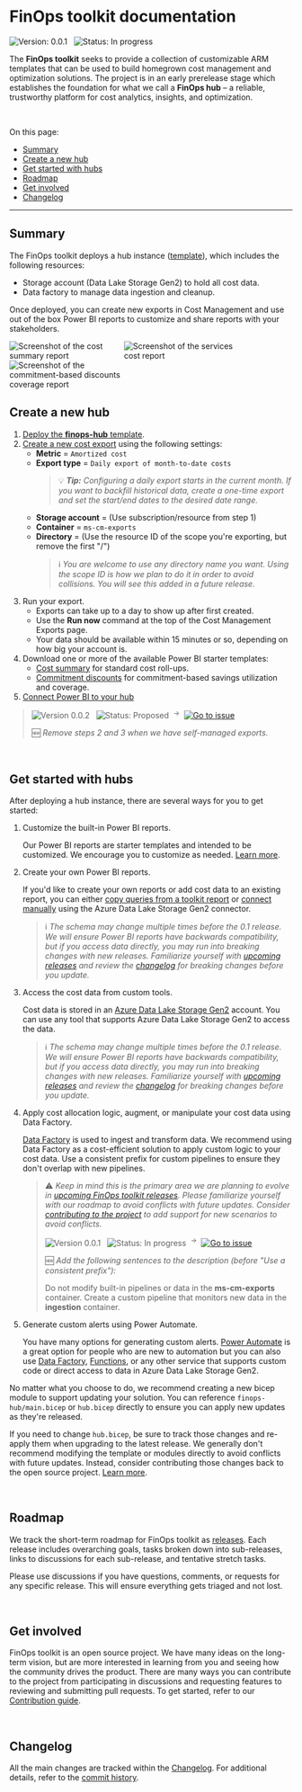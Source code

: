 # FinOps toolkit documentation

![Version: 0.0.1](https://img.shields.io/badge/version-0.0.1-blue) &nbsp; ![Status: In progress](https://img.shields.io/badge/status-in_progress-blue)

The **FinOps toolkit** seeks to provide a collection of customizable ARM templates that can be used to build homegrown cost management and optimization solutions. The project is in an early prerelease stage which establishes the foundation for what we call a **FinOps hub** – a reliable, trustworthy platform for cost analytics, insights, and optimization.

<!--
FinOps hubs aspire to be **virtual command centers** for leaders throughout the organization to report on, monitor, and optimize cost based on their organizational needs.

FinOps hubs are:

- Based on open standards.
- Built to scale for the largest organizations.
- Designed to support full extensibility.
-->

<br>

On this page:

- [Summary](#summary)
- [Create a new hub](#create-a-new-hub)
- [Get started with hubs](#get-started-with-hubs)
- [Roadmap](#roadmap)
- [Get involved](#get-involved)
- [Changelog](#changelog)

---

## Summary

The FinOps toolkit deploys a hub instance ([template](templates/finops-hub.md)), which includes the following resources:

- Storage account (Data Lake Storage Gen2) to hold all cost data.
- Data factory to manage data ingestion and cleanup.

Once deployed, you can create new exports in Cost Management and use out of the box Power BI reports to customize and share reports with your stakeholders.

<img alt="Screenshot of the cost summary report" style="max-width:200px" src="https://user-images.githubusercontent.com/399533/216882658-45f026f1-c895-48ca-81e2-35765af8e29e.png">
<img alt="Screenshot of the services cost report" style="max-width:200px" src="https://user-images.githubusercontent.com/399533/216882700-4e04b589-0580-4e49-9b40-9f5948792975.png">
<img alt="Screenshot of the commitment-based discounts coverage report" style="max-width:200px" src="https://user-images.githubusercontent.com/399533/216882916-bb7ecfa3-d092-4ae2-88e1-7a0425c14dca.png">

<br>

## Create a new hub

1. [Deploy the **finops-hub** template](./deploy).
2. [Create a new cost export](https://learn.microsoft.com/azure/cost-management-billing/costs/tutorial-export-acm-data?tabs=azure-portal) using the following settings:
   - **Metric** = `Amortized cost`
   - **Export type** = `Daily export of month-to-date costs`
     > 💡 _**Tip:** Configuring a daily export starts in the current month. If you want to backfill historical data, create a one-time export and set the start/end dates to the desired date range._
   - **Storage account** = (Use subscription/resource from step 1)
   - **Container** = `ms-cm-exports`
   - **Directory** = (Use the resource ID of the scope you're exporting, but remove the first "/")
     > ℹ️ _You are welcome to use any directory name you want. Using the scope ID is how we plan to do it in order to avoid collisions. You will see this added in a future release._
3. Run your export.
   - Exports can take up to a day to show up after first created.
   - Use the **Run now** command at the top of the Cost Management Exports page.
   - Your data should be available within 15 minutes or so, depending on how big your account is.
4. Download one or more of the available Power BI starter templates:
   - [Cost summary](./reports/cost-summary.md) for standard cost roll-ups.
   - [Commitment discounts](./reports/commitment-discounts.md) for commitment-based savings utilization and coverage.
5. [Connect Power BI to your hub](./reports/README.md#setup-a-finops-toolkit-report)

> ![Version 0.0.2](https://img.shields.io/badge/version-0.0.2-lightgrey) &nbsp; ![Status: Proposed](https://img.shields.io/badge/status-proposed-lightgrey) &nbsp;<sup>→</sup>&nbsp; [![Go to issue](https://img.shields.io/github/issues/detail/state/microsoft/cloud-hubs/60)](https://github.com/microsoft/cloud-hubs/issues/60)
>
> 🆕 _Remove steps 2 and 3 when we have self-managed exports._

<br>

## Get started with hubs

After deploying a hub instance, there are several ways for you to get started:

1. Customize the built-in Power BI reports.

   Our Power BI reports are starter templates and intended to be customized. We encourage you to customize as needed. [Learn more](./reports).

2. Create your own Power BI reports.

   If you'd like to create your own reports or add cost data to an existing report, you can either [copy queries from a toolkit report](./reports/README.md#setup-a-finops-toolkit-report) or [connect manually](./reports/README.md#connect-manually) using the Azure Data Lake Storage Gen2 connector.

   <!-- NOTE TO CONTRIBUTORS: Keep this info note in sync with the same one under #3 below. -->

   > ℹ️ _The schema may change multiple times before the 0.1 release. We will ensure Power BI reports have backwards compatibility, but if you access data directly, you may run into breaking changes with new releases. Familiarize yourself with [upcoming releases](https://aka.ms/finops/toolkit/roadmap) and review the [changelog](changelog.md) for breaking changes before you update._

3. Access the cost data from custom tools.

   Cost data is stored in an [Azure Data Lake Storage Gen2](https://learn.microsoft.com/azure/storage/blobs/data-lake-storage-introduction) account. You can use any tool that supports Azure Data Lake Storage Gen2 to access the data.

   <!-- NOTE TO CONTRIBUTORS: Keep this info note in sync with the same one under #2 above. -->

   > ℹ️ _The schema may change multiple times before the 0.1 release. We will ensure Power BI reports have backwards compatibility, but if you access data directly, you may run into breaking changes with new releases. Familiarize yourself with [upcoming releases](https://aka.ms/finops/toolkit/roadmap) and review the [changelog](changelog.md) for breaking changes before you update._

4. Apply cost allocation logic, augment, or manipulate your cost data using Data Factory.

   [Data Factory](https://learn.microsoft.com/azure/data-factory/introduction) is used to ingest and transform data. We recommend using Data Factory as a cost-efficient solution to apply custom logic to your cost data. Use a consistent prefix for custom pipelines to ensure they don't overlap with new pipelines.

   > ⚠️ _Keep in mind this is the primary area we are planning to evolve in [upcoming FinOps toolkit releases](https://aka.ms/finops/toolkit/roadmap). Please familiarize yourself with our roadmap to avoid conflicts with future updates. Consider [contributing to the project](../CONTRIBUTING.md) to add support for new scenarios to avoid conflicts._
   >
   > ![Version 0.0.1](https://img.shields.io/badge/version-0.0.1-lightgrey) &nbsp; ![Status: In progress](https://img.shields.io/badge/status-in_progress-blue) &nbsp;<sup>→</sup>&nbsp; [![Go to issue](https://img.shields.io/github/issues/detail/state/microsoft/cloud-hubs/59)](https://github.com/microsoft/cloud-hubs/issues/59)
   >
   > 🆕 _Add the following sentences to the description (before "Use a consistent prefix"):_
   >
   > Do not modify built-in pipelines or data in the **ms-cm-exports** container. Create a custom pipeline that monitors new data in the **ingestion** container.

5. Generate custom alerts using Power Automate.

   You have many options for generating custom alerts. [Power Automate](https://powerautomate.microsoft.com/connectors/details/shared_azureblob/azure-blob-storage) is a great option for people who are new to automation but you can also use [Data Factory](https://learn.microsoft.com/azure/data-factory/introduction), [Functions](https://learn.microsoft.com/azure/azure-functions/functions-overview), or any other service that supports custom code or direct access to data in Azure Data Lake Storage Gen2.

No matter what you choose to do, we recommend creating a new bicep module to support updating your solution. You can reference `finops-hub/main.bicep` or `hub.bicep` directly to ensure you can apply new updates as they're released.

If you need to change `hub.bicep`, be sure to track those changes and re-apply them when upgrading to the latest release. We generally don't recommend modifying the template or modules directly to avoid conflicts with future updates. Instead, consider contributing those changes back to the open source project. [Learn more](../CONTRIBUTING.md).

<br>

## Roadmap

We track the short-term roadmap for FinOps toolkit as [releases](https://github.com/microsoft/cloud-hubs/labels/Type%3A%20Release%20%F0%9F%9A%80). Each release includes overarching goals, tasks broken down into sub-releases, links to discussions for each sub-release, and tentative stretch tasks.

Please use discussions if you have questions, comments, or requests for any specific release. This will ensure everything gets triaged and not lost.

<br>

## Get involved

FinOps toolkit is an open source project. We have many ideas on the long-term vision, but are more interested in learning from you and seeing how the community drives the product. There are many ways you can contribute to the project from participating in discussions and requesting features to reviewing and submitting pull requests. To get started, refer to our [Contribution guide](../CONTRIBUTING.md).

<br>

## Changelog

All the main changes are tracked within the [Changelog](./changelog.md). For additional details, refer to the [commit history](https://github.com/microsoft/cloud-hubs/commits/main).
